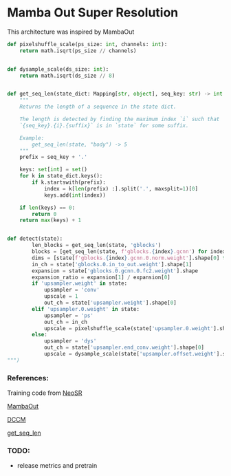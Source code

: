 # Mamba Out Super Resolution
This architecture was inspired by MambaOut

```py
def pixelshuffle_scale(ps_size: int, channels: int):
    return math.isqrt(ps_size // channels)


def dysample_scale(ds_size: int):
    return math.isqrt(ds_size // 8)


def get_seq_len(state_dict: Mapping[str, object], seq_key: str) -> int:
    """
    Returns the length of a sequence in the state dict.

    The length is detected by finding the maximum index `i` such that
    `{seq_key}.{i}.{suffix}` is in `state` for some suffix.

    Example:
        get_seq_len(state, "body") -> 5
    """
    prefix = seq_key + '.'

    keys: set[int] = set()
    for k in state_dict.keys():
        if k.startswith(prefix):
            index = k[len(prefix) :].split('.', maxsplit=1)[0]
            keys.add(int(index))

    if len(keys) == 0:
        return 0
    return max(keys) + 1


def detect(state):
        len_blocks = get_seq_len(state, 'gblocks')
        blocks = [get_seq_len(state, f'gblocks.{index}.gcnn') for index in range(len_blocks)]
        dims = [state[f'gblocks.{index}.gcnn.0.norm.weight'].shape[0] for index in range(len_blocks)]
        in_ch = state['gblocks.0.in_to_out.weight'].shape[1]
        expansion = state['gblocks.0.gcnn.0.fc2.weight'].shape
        expansion_ratio = expansion[1] / expansion[0]
        if 'upsampler.weight' in state:
            upsampler = 'conv'
            upscale = 1
            out_ch = state['upsampler.weight'].shape[0]
        elif 'upsampler.0.weight' in state:
            upsampler = 'ps'
            out_ch = in_ch
            upscale = pixelshuffle_scale(state['upsampler.0.weight'].shape[0], out_ch)
        else:
            upsampler = 'dys'
            out_ch = state['upsampler.end_conv.weight'].shape[0]
            upscale = dysample_scale(state['upsampler.offset.weight'].shape[0])
""")
```
### References:
Training code from [NeoSR](https://github.com/muslll/neosr)

[MambaOut](https://github.com/yuweihao/MambaOut)

[DCCM](https://github.com/dslisleedh/PLKSR/blob/main/plksr/archs/plksr_arch.py#L44)

[get_seq_len](https://github.com/chaiNNer-org/spandrel/blob/main/libs/spandrel/spandrel/util/__init__.py#L60)
### TODO:
- release metrics and pretrain
